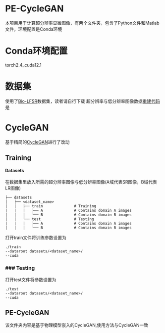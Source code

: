# PE-CycleGAN
本项目用于计算超分辨率显微图像，有两个文件夹，包含了Python文件和Matlab文件，环境配置是Conda环境
# Conda环境配置
torch2.4_cuda12.1
# 数据集
使用了[Bio-LFSR](https://zenodo.org/records/7233421)数据集，读者请自行下载
超分辨率与低分辨率图像数据[重建代码](https://github.com/THU-IBCS/VsLFM-master)是

# CycleGAN
基于精简的[CycleGAN](https://github.com/aitorzip/PyTorch-CycleGAN.git)进行了改动
## Training
#### Datasets

在数据集里放入所需的超分辨率图像与低分辨率图像(A域代表SR图像，B域代表LR图像)

```
├── datasets                   
|   ├── <dataset_name>        
|   |   ├── train              # Training
|   |   |   ├── A              # Contains domain A images
|   |   |   └── B              # Contains domain B images
|   |   └── test               # Testing
|   |   |   ├── A              # Contains domain A images
|   |   |   └── B              # Contains domain B images
```

打开train文件将训练参数设置为

```
./train 
--dataroot datasets/<dataset_name>/ 
--cuda
```

### ### Testing

打开test文件将参数设置为

```
./test 
--dataroot datasets/<dataset_name>/ 
--cuda
```

## PE-CycleGAN

该文件夹内容是基于物理模型嵌入的CycleGAN,使用方法与CycleGAN一致
